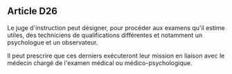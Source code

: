 Article D26
----
Le juge d'instruction peut désigner, pour procéder aux examens qu'il estime
utiles, des techniciens de qualifications différentes et notamment un
psychologue et un observateur.

Il peut prescrire que ces derniers exécuteront leur mission en liaison avec le
médecin chargé de l'examen médical ou médico-psychologique.
